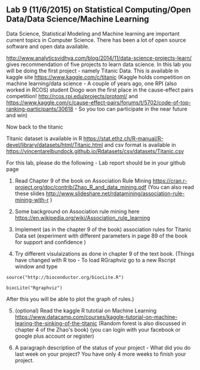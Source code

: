 ## Lab 9 (11/6/2015) on Statistical Computing/Open Data/Data Science/Machine Learning

Data Science, Statistical Modeling and Machine learning are important current topics in Computer Science. There has been a lot of open source software and open data available.

http://www.analyticsvidhya.com/blog/2014/11/data-science-projects-learn/ gives recommendation of five projects to learn data
science.  In this lab you will be doing the first project - namely Titanic Data. This is available in kaggle site
https://www.kaggle.com/c/titanic (Kaggle holds competition on machine learning/data science - A couple of years ago,
one RPI (also worked in RCOS) student Diogo won the first place in the cause-effect pairs competition! http://rcos.rpi.edu/projects/protoml/
and https://www.kaggle.com/c/cause-effect-pairs/forums/t/5702/code-of-top-ranking-participants/30618 - So you too
can participate in the near future and win)

Now back to the titanic

Titanic dataset is available in R https://stat.ethz.ch/R-manual/R-devel/library/datasets/html/Titanic.html and csv format is
available in https://vincentarelbundock.github.io/Rdatasets/csv/datasets/Titanic.csv

For this lab, please do the following - Lab report should be in your github page

1) Read Chapter 9 of the book on Association Rule Mining  https://cran.r-project.org/doc/contrib/Zhao_R_and_data_mining.pdf 
(You can also read these slides http://www.slideshare.net/rdatamining/association-rule-mining-with-r )

2) Some background on Association rule mining  here https://en.wikipedia.org/wiki/Association_rule_learning

3) Implement (as in the chapter 9 of the book) association rules for Titanic Data set (experiment with different parameters 
in page 89 of the book for support and confidence )

4) Try different visulaizations as done in chapter 9 of the text book. (Things have changed with R too - To load RGraphviz  go to a new Rscript window and type 

`source("http://bioconductor.org/biocLite.R")`

`biocLite("Rgraphviz")`  

After this you will be able to plot the graph of rules.)

5) (optional) Read the kaggle R tutotial on Machine Learning https://www.datacamp.com/courses/kaggle-tutorial-on-machine-learing-the-sinking-of-the-titanic  (Random forest is also discussed in chapter 4 of the Zhao's book)
(you can login with your facebook or google plus account or register)

6)  A paragraph description of the status of your project - What did you do last week on your project? You have
only 4 more weeks to finish your project.
